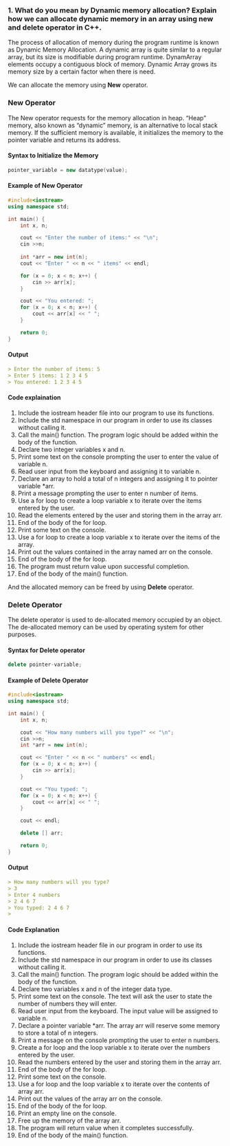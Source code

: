 ### 1. What do you mean by Dynamic memory allocation? Explain how we can allocate dynamic memory in an array using new and delete operator in C++.

The process of allocation of memory during the program runtime is known as Dynamic Memory Allocation. A dynamic array is quite similar to a regular array, but its size is modifiable during program runtime. DynamArray elements occupy a contiguous block of memory. Dynamic Array grows its memory size by a certain factor when there is need. 

We can allocate the memory using **New** operator. 

### New Operator
The New operator requests for the memory allocation in heap. “Heap” memory, also known as “dynamic” memory, is an alternative to local stack memory. If the sufficient memory is available, it initializes the memory to the pointer variable and returns its address.

#### Syntax to Initialize the Memory
```cpp
pointer_variable = new datatype(value);
```

#### Example of New Operator
```cpp
#include<iostream>
using namespace std;

int main() {
	int x, n;

	cout << "Enter the number of items:" << "\n";
	cin >>n;
	
	int *arr = new int(n);
	cout << "Enter " << n << " items" << endl;

	for (x = 0; x < n; x++) {
		cin >> arr[x];
	}

	cout << "You entered: ";
	for (x = 0; x < n; x++) {
		cout << arr[x] << " ";
	}

	return 0;
}
```

#### Output
```md
> Enter the number of items: 5
> Enter 5 items: 1 2 3 4 5
> You entered: 1 2 3 4 5
```

#### Code explaination

1. Include the iostream header file into our program to use its functions.
1. Include the std namespace in our program in order to use its classes without calling it.
1. Call the main() function. The program logic should be added within the body of the function.
1. Declare two integer variables x and n.
1. Print some text on the console prompting the user to enter the value of variable n.
1. Read user input from the keyboard and assigning it to variable n.
1. Declare an array to hold a total of n integers and assigning it to pointer variable *arr.
1. Print a message prompting the user to enter n number of items.
1. Use a for loop to create a loop variable x to iterate over the items entered by the user.
1. Read the elements entered by the user and storing them in the array arr.
1. End of the body of the for loop.
1. Print some text on the console.
1. Use a for loop to create a loop variable x to iterate over the items of the array.
1. Print out the values contained in the array named arr on the console.
1. End of the body of the for loop.
1. The program must return value upon successful completion.
1. End of the body of the main() function.

And the allocated memory can be freed by using **Delete** operator.

### Delete Operator

The delete operator is used to de-allocated memory occupied by an object. The de-allocated memory can be used by operating system for other purposes.

#### Syntax for Delete operator
```cpp
delete pointer-variable;  
```

#### Example of Delete Operator
```cpp
#include<iostream>
using namespace std;

int main() {
	int x, n;

	cout << "How many numbers will you type?" << "\n";
	cin >>n;
	int *arr = new int(n);

	cout << "Enter " << n << " numbers" << endl;
	for (x = 0; x < n; x++) {
		cin >> arr[x];
	}

	cout << "You typed: ";
	for (x = 0; x < n; x++) {
		cout << arr[x] << " ";
	}

	cout << endl;

	delete [] arr;

	return 0;
}
```
#### Output
```md
> How many numbers will you type?
> 3
> Enter 4 numbers
> 2 4 6 7
> You typed: 2 4 6 7 
>
```

#### Code Explanation

1. Include the iostream header file in our program in order to use its functions.
1. Include the std namespace in our program in order to use its classes without calling it.
1. Call the main() function. The program logic should be added within the body of the function.
1. Declare two variables x and n of the integer data type.
1. Print some text on the console. The text will ask the user to state the number of numbers they will enter.
1. Read user input from the keyboard. The input value will be assigned to variable n.
1. Declare a pointer variable *arr. The array arr will reserve some memory to store a total of n integers.
1. Print a message on the console prompting the user to enter n numbers.
1. Create a for loop and the loop variable x to iterate over the numbers entered by the user.
1. Read the numbers entered by the user and storing them in the array arr.
1. End of the body of the for loop.
1. Print some text on the console.
1. Use a for loop and the loop variable x to iterate over the contents of array arr.
1. Print out the values of the array arr on the console.
1. End of the body of the for loop.
1. Print an empty line on the console.
1. Free up the memory of the array arr.
1. The program will return value when it completes successfully.
1. End of the body of the main() function.

